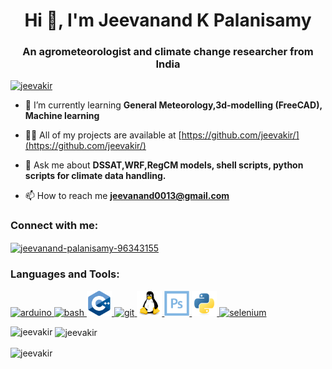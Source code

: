 <h1 align="center">Hi 👋, I'm Jeevanand K Palanisamy</h1>
<h3 align="center">An agrometeorologist and climate change researcher from India</h3>

<p align="left"> <a href="https://github.com/ryo-ma/github-profile-trophy"><img src="https://github-profile-trophy.vercel.app/?username=jeevakir" alt="jeevakir" /></a> </p>

- 🌱 I’m currently learning **General Meteorology,3d-modelling (FreeCAD), Machine learning**

- 👨‍💻 All of my projects are available at [https://github.com/jeevakir/](https://github.com/jeevakir/)

- 💬 Ask me about **DSSAT,WRF,RegCM models, shell scripts, python scripts for climate data handling.**

- 📫 How to reach me **jeevanand0013@gmail.com**

<h3 align="left">Connect with me:</h3>
<p align="left">
<a href="https://linkedin.com/in/jeevanand-palanisamy-96343155" target="blank"><img align="center" src="https://raw.githubusercontent.com/rahuldkjain/github-profile-readme-generator/master/src/images/icons/Social/linked-in-alt.svg" alt="jeevanand-palanisamy-96343155" height="30" width="40" /></a>
</p>

<h3 align="left">Languages and Tools:</h3>
<p align="left"> <a href="https://www.arduino.cc/" target="_blank" rel="noreferrer"> <img src="https://cdn.worldvectorlogo.com/logos/arduino-1.svg" alt="arduino" width="40" height="40"/> </a> <a href="https://www.gnu.org/software/bash/" target="_blank" rel="noreferrer"> <img src="https://www.vectorlogo.zone/logos/gnu_bash/gnu_bash-icon.svg" alt="bash" width="40" height="40"/> </a> <a href="https://www.w3schools.com/cpp/" target="_blank" rel="noreferrer"> <img src="https://raw.githubusercontent.com/devicons/devicon/master/icons/cplusplus/cplusplus-original.svg" alt="cplusplus" width="40" height="40"/> </a> <a href="https://git-scm.com/" target="_blank" rel="noreferrer"> <img src="https://www.vectorlogo.zone/logos/git-scm/git-scm-icon.svg" alt="git" width="40" height="40"/> </a> <a href="https://www.linux.org/" target="_blank" rel="noreferrer"> <img src="https://raw.githubusercontent.com/devicons/devicon/master/icons/linux/linux-original.svg" alt="linux" width="40" height="40"/> </a> <a href="https://www.photoshop.com/en" target="_blank" rel="noreferrer"> <img src="https://raw.githubusercontent.com/devicons/devicon/master/icons/photoshop/photoshop-line.svg" alt="photoshop" width="40" height="40"/> </a> <a href="https://www.python.org" target="_blank" rel="noreferrer"> <img src="https://raw.githubusercontent.com/devicons/devicon/master/icons/python/python-original.svg" alt="python" width="40" height="40"/> </a> <a href="https://www.selenium.dev" target="_blank" rel="noreferrer"> <img src="https://raw.githubusercontent.com/detain/svg-logos/780f25886640cef088af994181646db2f6b1a3f8/svg/selenium-logo.svg" alt="selenium" width="40" height="40"/> </a> </p>

<p><img align="left" src="https://github-readme-stats.vercel.app/api/top-langs?username=jeevakir&show_icons=true&locale=en&layout=compact" alt="jeevakir" /></p>

<p>&nbsp;<img align="center" src="https://github-readme-stats.vercel.app/api?username=jeevakir&show_icons=true&locale=en" alt="jeevakir" /></p>

<p><img align="center" src="https://github-readme-streak-stats.herokuapp.com/?user=jeevakir&" alt="jeevakir" /></p>

